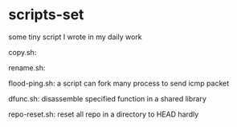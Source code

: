 scripts-set
===========

some tiny script I wrote in my daily work

copy.sh:

rename.sh:

flood-ping.sh: a script can fork many process to send icmp packet

dfunc.sh: disassemble specified function in a shared library

repo-reset.sh: reset all repo in a directory to HEAD hardly
